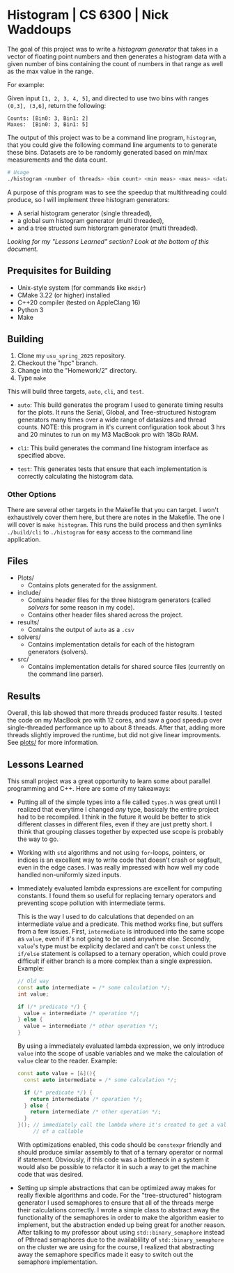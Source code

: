 # Histogram | CS 6300 | Nick Waddoups

The goal of this project was to write a _histogram generator_ that takes in a vector of 
floating point numbers and then generates a histogram data with a given number of bins 
containing the count of numbers in that range as well as the max value in the range.

For example:

Given input `[1, 2, 3, 4, 5]`, and directed to use two bins with ranges `(0,3], (3,6]`, 
return the following:

```
Counts: [Bin0: 3, Bin1: 2]
Maxes:  [Bin0: 3, Bin1: 5]
```

The output of this project was to be a command line program, `histogram`, that you could 
give the following command line arguments to to generate these bins. Datasets are to be 
randomly generated based on min/max measurements and the data count.

```sh
# Usage
./histogram <number of threads> <bin count> <min meas> <max meas> <data count>
```

A purpose of this program was to see the speedup that multithreading could produce, so I 
will implement three histogram generators:

- A serial histogram generator (single threaded),
- a global sum histogram generator (multi threaded),
- and a tree structed sum historgram generator (multi threaded).

_Looking for my "Lessons Learned" section? Look at the bottom of this document._

## Prequisites for Building

- Unix-style system (for commands like `mkdir`)
- CMake 3.22 (or higher) installed
- C++20 compiler (tested on AppleClang 16)
- Python 3 
- Make

## Building 

1. Clone my `usu_spring_2025` repository.
2. Checkout the "hpc" branch.
3. Change into the "Homework/2" directory.
4. Type `make`

This will build three targets, `auto`, `cli`, and `test`.

- `auto`: This build generates the program I used to generate timing results for the plots. It 
  runs the Serial, Global, and Tree-structured histogram generators many times over a wide range 
  of datasizes and thread counts. NOTE: this program in it's current configuration took about 
  3 hrs and 20 minutes to run on my M3 MacBook pro with 18Gb RAM.

- `cli`: This build generates the command line histogram interface as specified above.

- `test`: This generates tests that ensure that each implementation is correctly calculating the 
  histogram data.

### Other Options 

There are several other targets in the Makefile that you can target. I won't exhaustively cover them 
here, but there are notes in the Makefile. The one I will cover is `make histogram`. This runs the 
build process and then symlinks `./build/cli` to `./histogram` for easy access to the command line  
application.

## Files 

- Plots/
    - Contains plots generated for the assignment.
- include/
    - Contains header files for the three histogram generators (called _solvers_ for some reason in 
      my code).
    - Contains other header files shared across the project.
- results/
    - Contains the output of `auto` as a `.csv`
- solvers/
    - Contains implementation details for each of the histogram generators (solvers).
- src/ 
    - Contains implementation details for shared source files (currently on the command line parser).

## Results 

Overall, this lab showed that more threads produced faster results. I tested the code on my MacBook pro 
with 12 cores, and saw a good speedup over single-threaded performance up to about 8 threads. After that, 
adding more threads slightly improved the runtime, but did not give linear improvments. See [plots/](./plots/) 
for more information.

## Lessons Learned

This small project was a great opportunity to learn some about parallel programming and C++. Here
are some of my takeaways:

- Putting all of the simple types into a file called `types.h` was great until I realized that everytime 
  I changed _any_ type, basicaly the entire project had to be recompiled. I think in the future it would be
  better to stick different classes in different files, even if they are just pretty short. I think that 
  grouping classes together by expected use scope is probably the way to go.
- Working with `std` algorithms and not using `for`-loops, pointers, or indices is an excellent way to write 
  code that doesn't crash or segfault, even in the edge cases. I was really impressed with how well my code 
  handled non-uniformly sized inputs.
- Immediately evaluated lambda expressions are excellent for computing constants. I found 
  them so useful for replacing ternary operators and preventing scope pollution with intermediate
  terms.

  This is the way I used to do calculations that depended on an intermediate value and a predicate. This method
  works fine, but suffers from a few issues. First, `intermediate` is introduced into the same scope as `value`,
  even if it's not going to be used anywhere else. Secondly, `value`'s type must be explicity declared and can't be
  `const` unless the `if/else` statement is collapsed to a ternary operation, which could prove
  difficult if either branch is a more complex than a single expression. Example:
  
  ```cpp
  // Old way 
  const auto intermediate = /* some calculation */;
  int value;

  if (/* predicate */) {
    value = intermediate /* operation */;
  } else {
    value = intermediate /* other operation */;
  }
  ```

  By using a immediately evaluated lambda expression, we only introduce `value` into the scope of usable
  variables and we make the calculation of `value` clear to the reader. Example:

  ```cpp
  const auto value = [&](){
    const auto intermediate = /* some calculation */;

    if (/* predicate */) {
      return intermediate /* operation */;
    } else {
      return intermediate /* other operation */;
    }
  }(); // immediately call the lambda where it's created to get a value instead
       // of a callable
  ```

  With optimizations enabled, this code should be `constexpr` friendly and should produce similar assembly to
  that of a ternary operator or normal if statement. Obviously, if this code was a bottleneck in a system it
  would also be possible to refactor it in such a way to get the machine code that was desired.
  
- Setting up simple abstractions that can be optimized away makes for really flexible algorithms and
  code. For the "tree-structured" histogram generator I used semaphores to ensure that all of the
  threads merge their calculations correctly. I wrote a simple class to abstract away the functionality
  of the semaphores in order to make the algorithm easier to implement, but the abstraction ended up being 
  great for another reason. After talking to my professor about using `std::binary_semaphore` instead of
  Pthread semaphores due to the availablility of `std::binary_semaphore` on the cluster we are using for
  the course, I realized that abstracting away the semaphore specifics made it easy to switch out the
  semaphore implementation.
